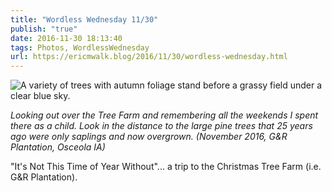 ```yaml
---
title: "Wordless Wednesday 11/30"
publish: "true"
date: 2016-11-30 18:13:40
tags: Photos, WordlessWednesday
url: https://ericmwalk.blog/2016/11/30/wordless-wednesday.html
---
```


![A variety of trees with autumn foliage stand before a grassy field under a clear blue sky.](https://ericmwalk.blog/uploads/2024/img-0847.jpeg)

*Looking out over the Tree Farm and remembering all the weekends I spent there as a child. Look in the distance to the large pine trees that 25 years ago were only saplings and now overgrown. (November 2016, G&R Plantation, Osceola IA)*

"It's Not This Time of Year Without"... a trip to the Christmas Tree Farm (i.e. G&R Plantation).